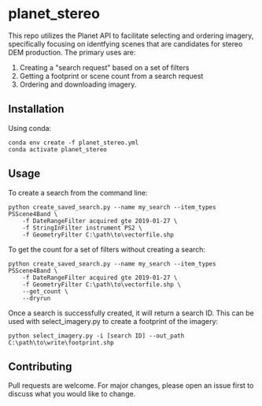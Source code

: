 # planet_stereo

This repo utilizes the Planet API to facilitate selecting and ordering imagery, specifically focusing on
identfying scenes that are candidates for stereo DEM production. The primary uses are:
1. Creating a "search request" based on a set of filters
2. Getting a footprint or scene count from a search request
3. Ordering and downloading imagery.

## Installation

Using conda:
```
conda env create -f planet_stereo.yml
conda activate planet_stereo
```

## Usage
To create a search from the command line:  
```
python create_saved_search.py --name my_search --item_types PSScene4Band \
    -f DateRangeFilter acquired gte 2019-01-27 \
    -f StringInFilter instrument PS2 \
    -f GeometryFilter C:\path\to\vectorfile.shp
```
To get the count for a set of filters without creating a search:
```
python create_saved_search.py --name my_search --item_types PSScene4Band \
    -f DateRangeFilter acquired gte 2019-01-27 \ 
    -f GeometryFilter C:\path\to\vectorfile.shp \
    --get_count \
    --dryrun
```
Once a search is successfully created, it will return a search ID. This can be used with 
select_imagery.py to create a footprint of the imagery:
```
python select_imagery.py -i [search ID] --out_path C:\path\to\write\footprint.shp
```


## Contributing
Pull requests are welcome. For major changes, please open an issue first to discuss what you would like to change.

